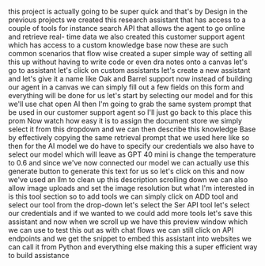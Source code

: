 this project is actually going to be
super quick and that's by Design in the
previous projects we created this
research assistant that has access to a
couple of tools for instance search API
that allows the agent to go online and
retrieve real- time data we also created
this customer support agent which has
access to a custom knowledge base now
these are such common scenarios that
flow wise created a super simple way of
setting all this up without having to
write code or even dra notes onto a
canvas let's go to assistant let's click
on custom assistants let's create a new
assistant and let's give it a name like
Oak and Barrel support now instead of
building our agent in a canvas we can
simply fill out a few fields on this
form and everything will be done for us
let's start by selecting our model and
for this we'll use chat open AI then I'm
going to grab the same system prompt
that be used in our customer support
agent so I'll just go back to this place
this prom Now watch how easy it is to
assign the document store we simply
select it from this dropdown and we can
then describe this knowledge Base by
effectively copying the same retrieval
prompt that we used here like so then
for the AI model we do have to specify
our credentials we also have to select
our model which will leave as GPT 40
mini is change the temperature to 0.6
and since we've now connected our model
we can actually use this generate button
to generate this text for us so let's
click on this and now we've used an llm
to clean up this description scrolling
down we can also allow image uploads and
set the image resolution but what I'm
interested in is this tool section so to
add tools we can simply click on ADD
tool and select our tool from the
drop-down let's select the Ser API tool
let's select our credentials and if we
wanted to we could add more tools let's
save this assistant and now when we
scroll up we have this preview window
which we can use to test this out as
with chat flows we can still click on
API endpoints and we get the snippet to
embed this assistant into websites we
can call it from Python and everything
else making this a super efficient way
to build assistance
